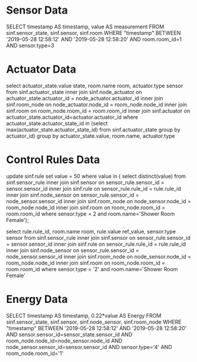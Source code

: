 Sensor Data
===============
SELECT timestamp AS timestamp, value AS measurement 
FROM sinf.sensor_state, sinf.sensor, sinf.room
WHERE "timestamp"
BETWEEN '2019-05-28 12:58:12' AND '2019-05-28 12:58:20'
AND room.room_id=1 AND sensor.type=3


Actuator Data
===============
select actuator_state.value state, room.name room, actuator.type sensor
from sinf.actuator_state
inner join sinf.node_actuator on actuator_state.actuator_id = node_actuator.actuator_id
inner join sinf.room_node on node_actuator.node_id = room_node.node_id
inner join sinf.room on room_node.room_id = room.room_id
inner join sinf.actuator on actuator_state.actuator_id=actuator.actuator_id
where actuator_state.actuator_state_id in 
(select max(actuator_state.actuator_state_id) from sinf.actuator_state 
group by  actuator_id)
group by actuator_state.value, room.name, actuator.type


Control Rules Data
===============
update sinf.rule set value = 50
where value in ( 
select  distinct(value)
from sinf.sensor_rule
inner join sinf.sensor on sensor_rule.sensor_id = sensor.sensor_id
inner join sinf.rule on sensor_rule.rule_id = rule.rule_id
inner join sinf.node_sensor on sensor_rule.sensor_id = node_sensor.sensor_id
inner join sinf.room_node on node_sensor.node_id = room_node.node_id
inner join sinf.room on room_node.room_id = room.room_id
where sensor.type = 2 and room.name='Shower Room Female');

select  rule.rule_id, room.name room, rule.value ref_value, sensor.type sensor
from sinf.sensor_rule
inner join sinf.sensor on sensor_rule.sensor_id = sensor.sensor_id
inner join sinf.rule on sensor_rule.rule_id = rule.rule_id
inner join sinf.node_sensor on sensor_rule.sensor_id = node_sensor.sensor_id
inner join sinf.room_node on node_sensor.node_id = room_node.node_id
inner join sinf.room on room_node.room_id = room.room_id
where sensor.type = '2' and room.name='Shower Room Female'


Energy Data
===============
SELECT timestamp AS timestamp, 0.22*value AS Energy FROM sinf.sensor_state, sinf.sensor, sinf.node_sensor, sinf.room_node WHERE "timestamp" BETWEEN '2019-05-28 12:58:12' AND '2019-05-28 12:58:20' AND sensor.sensor_id=sensor_state.sensor_id AND room_node.node_id=node_sensor.node_id AND node_sensor.sensor_id=sensor.sensor_id AND sensor.type='4' AND room_node.room_id='1'